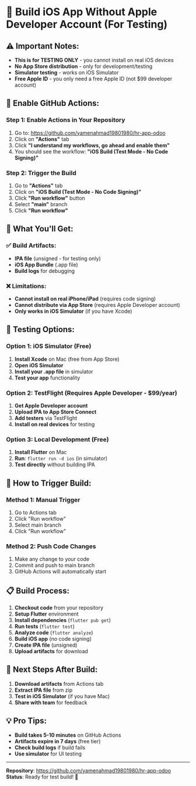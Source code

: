 # 🚀 Build iOS App Without Apple Developer Account (For Testing)

## ⚠️ **Important Notes:**
- **This is for TESTING ONLY** - you cannot install on real iOS devices
- **No App Store distribution** - only for development/testing
- **Simulator testing** - works on iOS Simulator
- **Free Apple ID** - you only need a free Apple ID (not $99 developer account)

## 🔧 **Enable GitHub Actions:**

### Step 1: Enable Actions in Your Repository
1. Go to: https://github.com/yamenahmad19801980/hr-app-odoo
2. Click on **"Actions"** tab
3. Click **"I understand my workflows, go ahead and enable them"**
4. You should see the workflow: **"iOS Build (Test Mode - No Code Signing)"**

### Step 2: Trigger the Build
1. Go to **"Actions"** tab
2. Click on **"iOS Build (Test Mode - No Code Signing)"**
3. Click **"Run workflow"** button
4. Select **"main"** branch
5. Click **"Run workflow"**

## 📱 **What You'll Get:**

### ✅ **Build Artifacts:**
- **IPA file** (unsigned - for testing only)
- **iOS App Bundle** (.app file)
- **Build logs** for debugging

### ❌ **Limitations:**
- **Cannot install on real iPhone/iPad** (requires code signing)
- **Cannot distribute via App Store** (requires Apple Developer account)
- **Only works in iOS Simulator** (if you have Xcode)

## 🧪 **Testing Options:**

### Option 1: iOS Simulator (Free)
1. **Install Xcode** on Mac (free from App Store)
2. **Open iOS Simulator**
3. **Install your .app file** in simulator
4. **Test your app** functionality

### Option 2: TestFlight (Requires Apple Developer - $99/year)
1. **Get Apple Developer account**
2. **Upload IPA to App Store Connect**
3. **Add testers** via TestFlight
4. **Install on real devices** for testing

### Option 3: Local Development (Free)
1. **Install Flutter** on Mac
2. **Run**: `flutter run -d ios` (in simulator)
3. **Test directly** without building IPA

## 🔄 **How to Trigger Build:**

### Method 1: Manual Trigger
1. Go to Actions tab
2. Click "Run workflow"
3. Select main branch
4. Click "Run workflow"

### Method 2: Push Code Changes
1. Make any change to your code
2. Commit and push to main branch
3. GitHub Actions will automatically start

## 📋 **Build Process:**
1. **Checkout code** from your repository
2. **Setup Flutter** environment
3. **Install dependencies** (`flutter pub get`)
4. **Run tests** (`flutter test`)
5. **Analyze code** (`flutter analyze`)
6. **Build iOS app** (no code signing)
7. **Create IPA file** (unsigned)
8. **Upload artifacts** for download

## 🎯 **Next Steps After Build:**
1. **Download artifacts** from Actions tab
2. **Extract IPA file** from zip
3. **Test in iOS Simulator** (if you have Mac)
4. **Share with team** for feedback

## 💡 **Pro Tips:**
- **Build takes 5-10 minutes** on GitHub Actions
- **Artifacts expire in 7 days** (free tier)
- **Check build logs** if build fails
- **Use simulator** for UI testing

---
**Repository**: https://github.com/yamenahmad19801980/hr-app-odoo
**Status**: Ready for test build! 🎉
